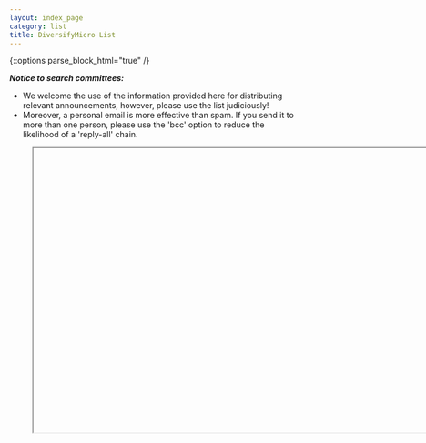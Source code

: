 ```yaml
---
layout: index_page
category: list
title: DiversifyMicro List
---
```


{::options parse_block_html="true" /}

_**Notice to search committees:**_ 
* We welcome the use of the information provided here for distributing relevant announcements, however, please use the list judiciously! 
* Moreover, a personal email is more effective than spam. If you send it to more than one person, please use the 'bcc' option to reduce the likelihood of a 'reply-all' chain.

<figure class="video_container">
<iframe src="" width="700" height="500" scroll="true"></iframe>
</figure>